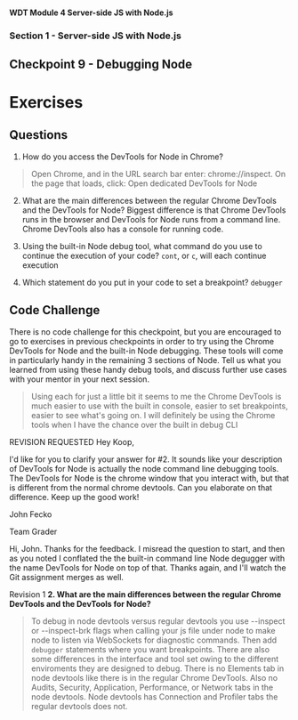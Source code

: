 #### WDT Module 4 Server-side JS with Node.js
### Section 1 - Server-side JS with Node.js
## Checkpoint 9 - Debugging Node

# Exercises
## Questions

1. How do you access the DevTools for Node in Chrome?
> Open Chrome, and in the URL search bar enter: chrome://inspect. On the page that loads, click: Open dedicated DevTools for Node

2. What are the main differences between the regular Chrome DevTools and the DevTools for Node? Biggest difference is that Chrome DevTools runs in the browser and DevTools for Node runs from a command line. Chrome DevTools also has a console for running code.

3. Using the built-in Node debug tool, what command do you use to continue the execution of your code?
`cont`, or `c`, will each continue execution

4. Which statement do you put in your code to set a breakpoint?
`debugger`

## Code Challenge

There is no code challenge for this checkpoint, but you are encouraged to go to exercises in previous checkpoints in order to try using the Chrome DevTools for Node and the built-in Node debugging. These tools will come in particularly handy in the remaining 3 sections of Node. Tell us what you learned from using these handy debug tools, and discuss further use cases with your mentor in your next session.
> Using each for just a little bit it seems to me the Chrome DevTools is much easier to use with the built in console, easier to set breakpoints, easier to see what's going on. I will definitely be using the Chrome tools when I have the chance over the built in debug CLI

REVISION REQUESTED
Hey Koop,

I'd like for you to clarify your answer for #2. It sounds like your description of DevTools for Node is actually the node command line debugging tools. The DevTools for Node is the chrome window that you interact with, but that is different from the normal chrome devtools. Can you elaborate on that difference. Keep up the good work!

John Fecko

Team Grader

Hi, John.  Thanks for the feedback.  I misread the question to start, and then as you noted I conflated the the built-in command line Node degugger with the name DevTools for Node on top of that. Thanks again, and I'll watch the Git assignment merges as well.

Revision 1
**2. What are the main differences between the regular Chrome DevTools and the DevTools for Node?**
> To debug in node devtools versus regular devtools you use --inspect or --inspect-brk flags when calling your js file under node to make node to listen via WebSockets for diagnostic commands.  Then add `debugger` statements where you want breakpoints. There are also some differences in the interface and tool set owing to the different enviroments they are designed to debug. There is no Elements tab in node devtools like there is in the regular Chrome DevTools. Also no Audits, Security, Application, Performance, or Network tabs in the node devtools. Node devtools has Connection and Profiler tabs the regular devtools does not.
